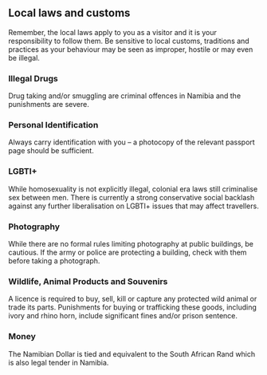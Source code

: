 ## Local laws and customs

Remember, the local laws apply to you as a visitor and it is your responsibility to follow them. Be sensitive to local customs, traditions and practices as your behaviour may be seen as improper, hostile or may even be illegal.

### **Illegal Drugs**

Drug taking and/or smuggling are criminal offences in Namibia and the punishments are severe.

### **Personal Identification**

Always carry identification with you – a photocopy of the relevant passport page should be sufficient.

### **LGBTI+**

While homosexuality is not explicitly illegal, colonial era laws still criminalise sex between men. There is currently a strong conservative social backlash against any further liberalisation on LGBTI+ issues that may affect travellers.

### **Photography**

While there are no formal rules limiting photography at public buildings, be cautious. If the army or police are protecting a building, check with them before taking a photograph.

### **Wildlife, Animal Products and Souvenirs**

A licence is required to buy, sell, kill or capture any protected wild animal or trade its parts. Punishments for buying or trafficking these goods, including ivory and rhino horn, include significant fines and/or prison sentence.

### **Money**

The Namibian Dollar is tied and equivalent to the South African Rand which is also legal tender in Namibia.